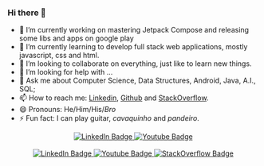### Hi there 👋

- 🔭 I’m currently working on mastering Jetpack Compose and releasing some libs and apps on google play
- 🌱 I’m currently learning to develop full stack web applications, mostly javascript, css and html.
- 👯 I’m looking to collaborate on everything, just like to learn new things.
- 🤔 I’m looking for help with ...
- 💬 Ask me about Computer Science, Data Structures, Android, Java, A.I., SQL;
- 📫 How to reach me: [Linkedin](https://www.linkedin.com/in/ygorluizfrazao/), [Github](https://github.com/ygorluizfrazao) and [StackOverflow](https://stackoverflow.com/users/8331852).
- 😄 Pronouns: He/Him/His/_Bro_
- ⚡ Fun fact: I can play guitar, _cavaquinho_ and _pandeiro_.


<div id="stats" align="center">
  <a href="https://github.com/anuraghazra/github-readme-stats">
    <img src="https://github-readme-stats.vercel.app/api?username=ygorluizfrazao&count_private=true&show_icons=true&theme=radical" alt="LinkedIn Badge"/>
  </a>
  <a href="https://ko-fi.com/ygorfrazao](https://github.com/anuraghazra/github-readme-stats">
    <img src="https://github-readme-stats.vercel.app/api/top-langs/?username=ygorluizfrazaot&theme=radical" alt="Youtube Badge"/>
  </a>
</div>
<br/>
<div id="badges" align="center">
  <a href="https://www.linkedin.com/in/ygorluizfrazao/">
    <img src="https://img.shields.io/badge/LinkedIn-blue?style=flat&logo=linkedin&logoColor=white" alt="LinkedIn Badge"/>
  </a>
  <a href="https://ko-fi.com/ygorfrazao">
    <img src="https://img.shields.io/badge/Kofi-blue?style=flat&logo=kofi&logoColor=white" alt="Youtube Badge"/>
  </a>
    <a href="https://meta.stackoverflow.com/users/8331852/ygor-frazão">
    <img src="https://img.shields.io/badge/stack%20overflow-FE7A16?logo=stack-overflow&logoColor=white" alt="StackOverflow Badge"/>
  </a>
</div>
